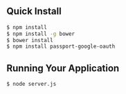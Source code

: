 ## Quick Install
```bash
$ npm install
$ npm install -g bower
$ bower install
$ npm install passport-google-oauth
```

## Running Your Application
```bash
$ node server.js
```
